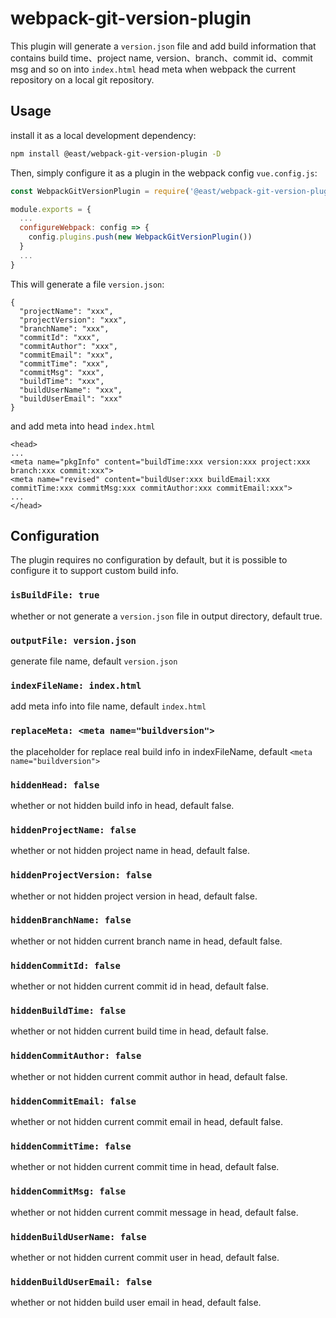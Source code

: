 # webpack-git-version-plugin

This plugin will generate a `version.json` file and add build information that contains build time、project name, version、branch、commit id、commit msg and so on into `index.html` head meta when webpack the current repository on a local git repository.
 
## Usage

install it as a local development dependency:

  ```bash
  npm install @east/webpack-git-version-plugin -D
  ```

Then, simply configure it as a plugin in the webpack config `vue.config.js`:

  ```js
  const WebpackGitVersionPlugin = require('@east/webpack-git-version-plugin');

  module.exports = {
    ...
    configureWebpack: config => {
      config.plugins.push(new WebpackGitVersionPlugin())
    }
    ...
  }
  ```

This will generate a file `version.json`:

  ```
  {
    "projectName": "xxx",
    "projectVersion": "xxx",
    "branchName": "xxx",
    "commitId": "xxx",
    "commitAuthor": "xxx",
    "commitEmail": "xxx",
    "commitTime": "xxx",
    "commitMsg": "xxx",
    "buildTime": "xxx",
    "buildUserName": "xxx",
    "buildUserEmail": "xxx"
  }
  ```

and add meta into head `index.html`

  ```
  <head>
  ...
  <meta name="pkgInfo" content="buildTime:xxx version:xxx project:xxx branch:xxx commit:xxx">
  <meta name="revised" content="buildUser:xxx buildEmail:xxx commitTime:xxx commitMsg:xxx commitAuthor:xxx commitEmail:xxx">
  ...
  </head>
  ```

## Configuration

The plugin requires no configuration by default, but it is possible to configure it to support custom build info.

### `isBuildFile: true`
whether or not generate a `version.json` file in output directory, default true.

### `outputFile: version.json`
generate file name, default `version.json`

### `indexFileName: index.html`
add meta info into file name, default `index.html`

### `replaceMeta: <meta name="buildversion">`
the placeholder for replace real build info in indexFileName, default `<meta name="buildversion">`

### `hiddenHead: false`
whether or not hidden build info in head, default false.

### `hiddenProjectName: false`
whether or not hidden project name in head, default false.

### `hiddenProjectVersion: false`
whether or not hidden project version in head, default false.

### `hiddenBranchName: false`
whether or not hidden current branch name in head, default false.

### `hiddenCommitId: false`
whether or not hidden current commit id in head, default false.

### `hiddenBuildTime: false`
whether or not hidden current build time in head, default false.

### `hiddenCommitAuthor: false`
whether or not hidden current commit author in head, default false.

### `hiddenCommitEmail: false`
whether or not hidden current commit email in head, default false.

### `hiddenCommitTime: false`
whether or not hidden current commit time in head, default false.

### `hiddenCommitMsg: false`
whether or not hidden current commit message in head, default false.

### `hiddenBuildUserName: false`
whether or not hidden current commit user in head, default false.

### `hiddenBuildUserEmail: false`
whether or not hidden build user email  in head, default false.